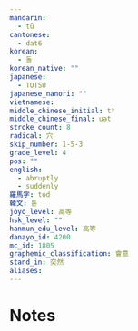 ```yaml
---
mandarin:
  - tū
cantonese:
  - dat6
korean:
  - 돌
korean_native: ""
japanese:
  - TOTSU
japanese_nanori: ""
vietnamese:
middle_chinese_initial: tʰ
middle_chinese_final: uət
stroke_count: 8
radical: 穴
skip_number: 1-5-3
grade_level: 4
pos: ""
english:
  - abruptly
  - suddenly
羅馬字: tod
韓文: 톧
joyo_level: 高等
hsk_level: ""
hanmun_edu_level: 高等
danayo_id: 4200
mc_id: 1805
graphemic_classification: 會意
stand_in: 突然
aliases:
---
```


# Notes
